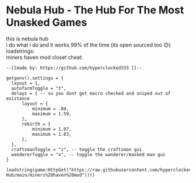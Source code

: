 # Nebula Hub - The Hub For The Most Unasked Games
this is nebula hub  
i do what i do and it works 99% of the time (its open sourced too 😊)
loadstrings:  
miners haven mod closet cheat:  

```
--[[made by: https://github.com/hyperclocked333 ]]--

getgenv().settings = {
  layout = 1,
  autofarmToggle = "t",
  delays = { -- so you dont get macro checked and sniped out of existance
      layout = {
          minimum = .84,
          maximum = 1.59,
      },
      rebirth = {
          minimum = 1.07,
          maximum = 1.83,
      },
  },
  craftsmanToggle = "z", -- toggle the craftsman gui
  wandererToggle = "x", -- toggle the wanderer/masked man gui
}

loadstring(game:HttpGet("https://raw.githubusercontent.com/hyperclocked333/Nebula-Hub/main/miners%20haven%20mod"))()
